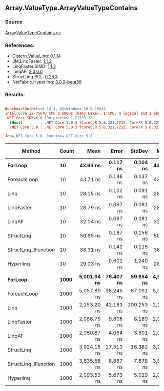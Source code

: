 ﻿## Array.ValueType.ArrayValueTypeContains

### Source
[ArrayValueTypeContains.cs](../LinqBenchmarks/Array/ValueType/ArrayValueTypeContains.cs)

### References:
- Cistern.ValueLinq: [0.1.14](https://www.nuget.org/packages/Cistern.ValueLinq/0.1.14)
- JM.LinqFaster: [1.1.2](https://www.nuget.org/packages/JM.LinqFaster/1.1.2)
- LinqFaster.SIMD: [1.1.2](https://www.nuget.org/packages/LinqFaster.SIMD/1.0.3)
- LinqAF: [3.0.0.0](https://www.nuget.org/packages/LinqAF/3.0.0.0)
- StructLinq.BCL: [0.25.3](https://www.nuget.org/packages/StructLinq.BCL/0.25.3)
- NetFabric.Hyperlinq: [3.0.0-beta39](https://www.nuget.org/packages/NetFabric.Hyperlinq/3.0.0-beta39)

### Results:
``` ini

BenchmarkDotNet=v0.12.1, OS=Windows 10.0.19042
Intel Core i7-7567U CPU 3.50GHz (Kaby Lake), 1 CPU, 4 logical and 2 physical cores
.NET Core SDK=6.0.100-preview.1.21103.13
  [Host]        : .NET Core 5.0.3 (CoreCLR 5.0.321.7212, CoreFX 5.0.321.7212), X64 RyuJIT
  .NET Core 5.0 : .NET Core 5.0.3 (CoreCLR 5.0.321.7212, CoreFX 5.0.321.7212), X64 RyuJIT

Job=.NET Core 5.0  Runtime=.NET Core 5.0  

```
|               Method | Count |        Mean |     Error |     StdDev |      Median | Ratio | RatioSD |  Gen 0 | Gen 1 | Gen 2 | Allocated |
|--------------------- |------ |------------:|----------:|-----------:|------------:|------:|--------:|-------:|------:|------:|----------:|
|              **ForLoop** |    **10** |    **43.63 ns** |  **0.117 ns** |   **0.104 ns** |    **43.63 ns** |  **1.00** |    **0.00** |      **-** |     **-** |     **-** |         **-** |
|          ForeachLoop |    10 |    43.71 ns |  0.146 ns |   0.137 ns |    43.70 ns |  1.00 |    0.00 |      - |     - |     - |         - |
|                 Linq |    10 |    28.15 ns |  0.102 ns |   0.091 ns |    28.15 ns |  0.65 |    0.00 |      - |     - |     - |         - |
|           LinqFaster |    10 |    28.79 ns |  0.097 ns |   0.081 ns |    28.77 ns |  0.66 |    0.00 |      - |     - |     - |         - |
|               LinqAF |    10 |    32.04 ns |  0.097 ns |   0.081 ns |    32.02 ns |  0.73 |    0.00 |      - |     - |     - |         - |
|           StructLinq |    10 |    50.65 ns |  0.187 ns |   0.156 ns |    50.67 ns |  1.16 |    0.00 | 0.0153 |     - |     - |      32 B |
| StructLinq_IFunction |    10 |    38.31 ns |  0.142 ns |   0.118 ns |    38.28 ns |  0.88 |    0.00 |      - |     - |     - |         - |
|            Hyperlinq |    10 |    29.03 ns |  0.601 ns |   1.240 ns |    28.54 ns |  0.67 |    0.04 |      - |     - |     - |         - |
|                      |       |             |           |            |             |       |         |        |       |       |           |
|              **ForLoop** |  **1000** | **5,001.94 ns** | **76.407 ns** |  **59.654 ns** | **4,976.71 ns** |  **1.00** |    **0.00** |      **-** |     **-** |     **-** |         **-** |
|          ForeachLoop |  1000 | 5,057.80 ns | 98.245 ns |  87.091 ns | 5,036.52 ns |  1.01 |    0.02 |      - |     - |     - |         - |
|                 Linq |  1000 | 2,153.20 ns | 42.183 ns | 100.253 ns | 2,105.82 ns |  0.43 |    0.02 |      - |     - |     - |         - |
|           LinqFaster |  1000 | 2,088.79 ns |  9.806 ns |   8.189 ns | 2,088.70 ns |  0.42 |    0.00 |      - |     - |     - |         - |
|               LinqAF |  1000 | 2,080.87 ns |  4.064 ns |   3.801 ns | 2,080.25 ns |  0.42 |    0.01 |      - |     - |     - |         - |
|           StructLinq |  1000 | 3,924.15 ns | 17.513 ns |  16.382 ns | 3,924.27 ns |  0.79 |    0.01 | 0.0153 |     - |     - |      32 B |
| StructLinq_IFunction |  1000 | 3,635.56 ns |  8.887 ns |   7.878 ns | 3,636.70 ns |  0.73 |    0.01 |      - |     - |     - |         - |
|            Hyperlinq |  1000 | 2,093.53 ns |  5.673 ns |   5.029 ns | 2,093.37 ns |  0.42 |    0.00 |      - |     - |     - |         - |
